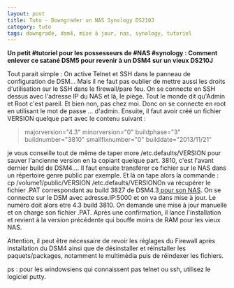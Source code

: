 ```yaml
---
layout: post
title: Tuto - Downgrader un NAS Synology DS210J
category: tuto
tags: downgrade, dsm4, mise à jour, nas, synology, tutoriel
---
```

**Un petit #tutoriel pour les possesseurs de #NAS #synology : Comment enlever ce satané DSM5 pour revenir à un DSM4 sur un vieux DS210J**

Tout parait simple : On active Telnet et SSH dans le panneau de configuration de DSM... Mais il ne faut pas oublier de mettre aussi les droits d'utilisation sur le SSH dans le firewall/pare feu. On se connecte en SSH dessus avec l'adresse IP du NAS et là, le piège. Tout le monde dit qu'Admin et Root c'est pareil. Et bien non, pas chez moi. Donc on se connecte en root en utilisant le mot de passe ... d'admin. Ensuite, il faut avoir créé un fichier VERSION quelque part avec le contenu suivant :

>majorversion="4.3"
>minorversion="0"
>buildphase="3"
>buildnumber="3810"
>smallfixnumber="0"
>builddate="2013/11/21"

je vous conseille tout de même de taper more /etc.defaults/VERSION pour sauver l'ancienne version en la copiant quelque part. 3810, c'est l'avant dernier build de DSM4.... Il faut ensuite transférer ce fichier sur le NAS dans un répertoire genre public par exemple. Et là on tape alors la commande : cp /volume1/public/VERSION /etc.defaults/VERSIONOn va récupérer le fichier .PAT correspondant au build 3827 de DSM4.3<a href="http://dedl.synology.com/download/DSM/"> pour son NAS</a>. On se connecte sur le DSM avec adresse.IP:5000 et on va dans mise à jour. Le numéro doit alors etre 4.3 build 3810. On demande une mise à jour manuelle et on charge son fichier .PAT. Après une confirmation, il lance l'installation et revient à la version précédente qui bouffe moins de RAM pour les vieux NAS.

Attention, il peut être nécessaire de revoir les réglages du Firewall après installation du DSM4 ainsi que de désinstaller et réinstaller les paquets/packages, notamment le multimédia puis de réindexer les fichiers.

ps : pour les windowsiens qui connaissent pas telnet ou ssh, utilisez le logiciel putty.
